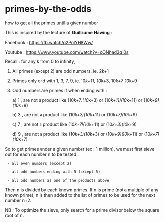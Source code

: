 # primes-by-the-odds
how to get all the primes until a given number


This is inspired by the lecture of 𝐆𝐮𝐢𝐥𝐥𝐚𝐮𝐦𝐞 𝐇𝐚𝐰𝐢𝐧𝐠 : 

Facebook : https://fb.watch/p2PnlYHBWw/

Youtube : https://www.youtube.com/watch?v=cONhad3q10s

Recall : for any k from 0 to infinity, 

1) All primes (except 2) are odd numbers, ie. 2k+1
2) Primes only end with 1, 3, 7, 9, ie. 10*k+11, 10*k+3, 10*k+7, 10*k+9
3) Odd numbers are primes if when ending with :

     a) 1 , are not a product like (10*k+7)(10*k+3) or (10*k+11)(10*k+11) or (10*k+9)(10*k+9)
   
     b) 3 , are not a product like (10*k+3)(10*k+11) or (10*k+7)(10*k+9)
   
     c) 7 , are not a product like (10*k+7)(10*k+11) or (10*k+3)(10*k+9)
   
     d) 9 , are not a product like (10*k+3)(10*k+3) or (10*k+9)(10*k+11) or (10*k+7)(10*k+7)  


So to get primes under a given number (ex : 1 million), we must first sieve out for each number n to be tested :

     - all even numbers (except 2)

     - all odd numbers ending with 5 (except 5)

     - all odd numbers as one of the products above


Then n is divided by each known primes. If n is prime (not a multiple of any known prime), n is then added to the list of primes to be used for the next number n+2.

NB : To optimize the sieve, only search for a prime divisor below the square root of n.

